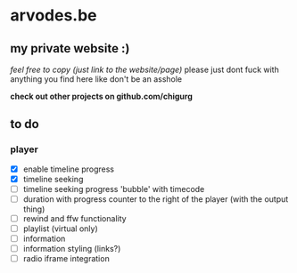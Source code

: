 # arvodes.be
## my private website :)

*feel free to copy (just link to the website/page)*
please just dont fuck with anything you find here like don't be an asshole

**check out other projects on github.com/chigurg**


## to do
### player
 - [x] enable timeline progress 
 - [x] timeline seeking
 - [ ] timeline seeking progress 'bubble' with timecode
 - [ ] duration with progress counter to the right of the player (with the output thing)
 - [ ] rewind and ffw functionality
 - [ ] playlist (virtual only)
 - [ ] information
 - [ ] information styling (links?)
 - [ ] radio iframe integration